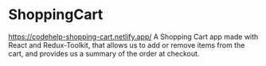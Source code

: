 # ShoppingCart

https://codehelp-shopping-cart.netlify.app/
 A Shopping Cart app made with React and Redux-Toolkit, that allows us to add or remove items from the cart, and provides us a summary of the order at checkout.
